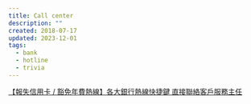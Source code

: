 ```yaml
---
title: Call center
description: ""
created: 2018-07-17
updated: 2023-12-01
tags:
  - bank
  - hotline
  - trivia
---
```


[【報失信用卡 / 豁免年費熱線】各大銀行熱線快捷鍵 直接聯絡客戶服務主任](https://www.moneyhero.com.hk/blog/zh/報失信用卡-豁免年費-熱線-各大銀行熱線快捷鍵)
